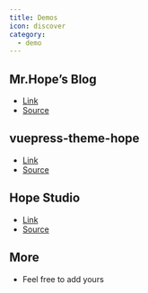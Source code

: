 ```yaml
---
title: Demos
icon: discover
category:
  - demo
---
```


## Mr.Hope’s Blog

- [Link](https://mrhope.site)
- [Source](https://github.com/Mister-Hope/Mister-Hope.github.io)

## vuepress-theme-hope

- [Link][vuepress-theme-hope]
- [Source](https://github.com/vuepress-theme-hope/vuepress-theme-hope/tree/main/docs/theme)

## Hope Studio

- [Link][hope-studio]
- [Source](https://github.com/Hope-Studio/Hope-Studio.github.io)

## More

- Feel free to add yours

[vuepress-theme-hope]: https://vuepress-theme-hope.github.io/v2/
[hope-studio]: https://hope-studio.innenu.com
